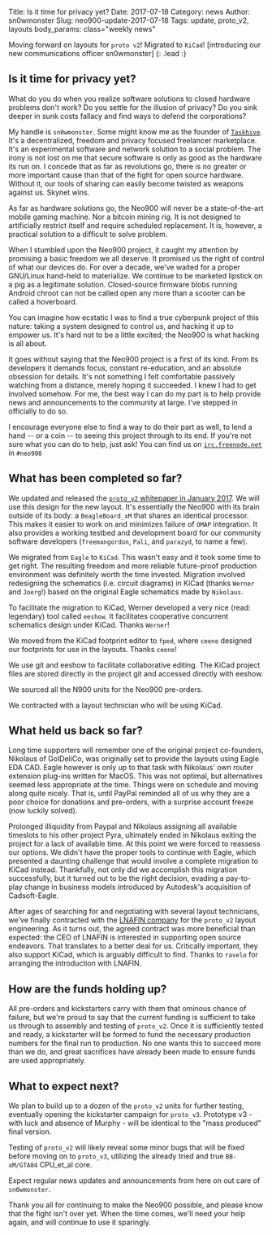 Title:        Is it time for privacy yet?
Date:         2017-07-18
Category:     news
Author:       sn0wmonster
Slug:         neo900-update-2017-07-18
Tags:         update, proto_v2, layouts
body_params:  class="weekly news"

Moving forward on layouts for `proto v2`! Migrated to
`KiCad`! [introducing our new communications officer sn0wmonster]
{: .lead :}


## Is it time for privacy yet?

What do you do when you realize software solutions to closed hardware
problems don't work? Do you settle for the illusion of privacy? Do
you sink deeper in sunk costs fallacy and find ways to defend the
corporations?

My handle is `sn0wmonster`. Some might know me as the founder of
[`Taskhive`](https://taskhive.io). It's a decentralized, freedom and
privacy focused freelancer marketplace. It's an experimental software and
network solution to a social problem. The irony is not lost on me that
secure software is only as good as the hardware its run on. I concede that
as far as revolutions go, there is no greater or more important cause
than that of the fight for open source hardware. Without it, our tools
of sharing can easily become twisted as weapons against us. Skynet wins.

As far as hardware solutions go, the Neo900 will never be a
state-of-the-art mobile gaming machine. Nor a bitcoin mining rig. It
is not designed to artificially restrict itself and require scheduled
replacement. It is, however, a practical solution to a difficult to
solve problem.

When I stumbled upon the Neo900 project, it caught my attention by
promising a basic freedom we all deserve. It promised us the right of
control of what our devices do. For over a decade, we've waited for a
proper GNU/Linux hand-held to materialize. We continue to be marketed
lipstick on a pig as a legitimate solution. Closed-source firmware blobs
running Android chroot can not be called open any more than a scooter
can be called a hoverboard.

You can imagine how ecstatic I was to find a true cyberpunk project of
this nature: taking a system designed to control us, and hacking it up
to empower us. It's hard not to be a little excited; the Neo900 is what
hacking is all about.

It goes without saying that the Neo900 project is a first of its
kind. From its developers it demands focus, constant re-education, and
an absolute obsession for details. It's not something I felt comfortable
passively watching from a distance, merely hoping it succeeded. I knew
I had to get involved somehow. For me, the best way I can do my part is
to help provide news and announcements to the community at large. I've
stepped in officially to do so.

I encourage everyone else to find a way to do their part as well, to lend
a hand -- or a coin -- to seeing this project through to its end. If
you're not sure what you can do to help, just ask! You can find us on
[`irc.freenode.net`](irc://irc.freenode.net) in `#neo900`


## What has been completed so far?

We updated and released the
[`proto_v2` whitepaper in January 2017](https://neo900.org/stuff/papers/v2.pdf).
We will use this design for the new layout. It's essentially the Neo900
with its brain outside of its body: a `BeagleBoard_xM` that shares
an identical processor. This makes it easier to work on and minimizes
failure of `OMAP` integration. It also provides a working testbed and
development board for our community software developers (`freemangordon`,
`Pali`, and `parazyd`, to name a few).

We migrated from `Eagle` to `KiCad`. This wasn't easy and it took some
time to get right. The resulting freedom and more reliable future-proof
production environment was definitely worth the time invested. Migration
involved redesigning the schematics (i.e. circuit diagrams) in KiCad
(thanks `Werner` and `Joerg`!) based on the original Eagle schematics
made by `Nikolaus`.

To facilitate the migration to KiCad, Werner developed a very nice (read:
legendary) tool called `eeshow`. It facilitates cooperative concurrent
schematics design under KiCad. Thanks `Werner`!

We moved from the KiCad footprint editor to `fped`, where `ceene`
designed our footprints for use in the layouts. Thanks `ceene`!

We use git and eeshow to facilitate collaborative editing. The KiCad
project files are stored directly in the project git and accessed directly
with eeshow.

We sourced all the N900 units for the Neo900 pre-orders.

We contracted with a layout technician who will be using KiCad.


## What held us back so far?

Long time supporters will remember one of the original project
co-founders, Nikolaus of GolDeliCo, was originally set to provide the
layouts using Eagle EDA CAD. Eagle however is only up to that task with
Nikolaus' own router extension plug-ins written for MacOS. This was not
optimal, but alternatives seemed less appropriate at the time. Things were
on schedule and moving along quite nicely. That is, until PayPal reminded
all of us why they are a poor choice for donations and pre-orders,
with a surprise account freeze (now luckily solved).

Prolonged illiquidity from Paypal and Nikolaus assigning all available
timeslots to his other project Pyra, ultimately ended in Nikolaus exiting
the project for a lack of available time. At this point we were forced
to reassess our options. We didn't have the proper tools to continue with
Eagle, which presented a daunting challenge that would involve a complete
migration to KiCad instead. Thankfully, not only did we accomplish this
migration successfully, but it turned out to be the right decision,
evading a pay-to-play change in business models introduced by Autodesk's
acquisition of Cadsoft-Eagle.

After ages of searching for and negotiating with several
layout technicians, we've finally contracted with the
[LNAFIN company](https://www.lnafin.com/figs/LNAFIN-RF-MMIC-PCB-Design.pdf)
for the `proto_v2` layout engineering. As it turns out, the agreed
contract was more beneficial than expected: the CEO of LNAFIN is
interested in supporting open source endeavors. That translates to
a better deal for us. Critically important, they also support KiCad,
which is arguably difficult to find. Thanks to `ravelo` for arranging
the introduction with LNAFIN.


## How are the funds holding up?

All pre-orders and kickstarters carry with them that ominous chance of
failure, but we're proud to say that the current funding is sufficient
to take us through to assembly and testing of `proto_v2`. Once it is
sufficiently tested and ready, a kickstarter will be formed to fund
the necessary production numbers for the final run to production. No
one wants this to succeed more than we do, and great sacrifices have
already been made to ensure funds are used appropriately.


## What to expect next?

We plan to build up to a dozen of the `proto_v2` units for
further testing, eventually opening the kickstarter campaign for
`proto_v3`. Prototype v3 - with luck and absence of Murphy - will be
identical to the "mass produced" final version.

Testing of `proto_v2` will likely reveal some minor bugs that will be
fixed before moving on to `proto_v3`, utilizing the already tried and true
`BB-xM/GTA04` CPU_et_al core.

Expect regular news updates and announcements from here on out care of
`sn0wmonster`.

Thank you all for continuing to make the Neo900 possible, and please know
that the fight isn't over yet. When the time comes, we'll need your help
again, and will continue to use it sparingly.
